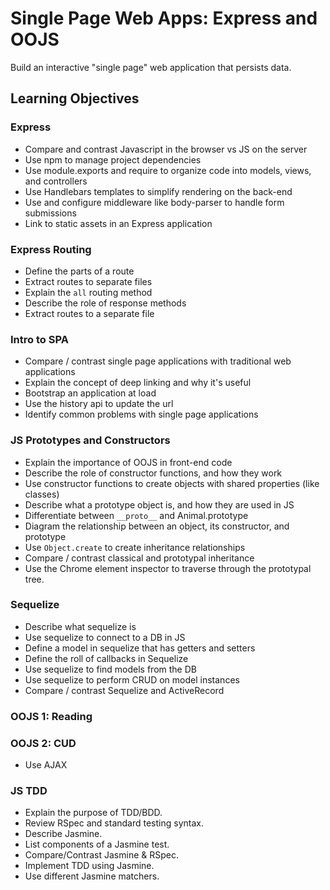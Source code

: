 # Single Page Web Apps: Express and OOJS

Build an interactive "single page" web application that persists data.

## Learning Objectives

### Express
- Compare and contrast Javascript in the browser vs JS on the server
- Use npm to manage project dependencies
- Use module.exports and require to organize code into models, views, and controllers
- Use Handlebars templates to simplify rendering on the back-end
- Use and configure middleware like body-parser to handle form submissions
- Link to static assets in an Express application

### Express Routing

- Define the parts of a route
- Extract routes to separate files
- Explain the `all` routing method
- Describe the role of response methods
- Extract routes to a separate file

### Intro to SPA

- Compare / contrast single page applications with traditional web applications
- Explain the concept of deep linking and why it's useful
- Bootstrap an application at load
- Use the history api to update the url
- Identify common problems with single page applications

### JS Prototypes and Constructors
- Explain the importance of OOJS in front-end code
- Describe the role of constructor functions, and how they work
- Use constructor functions to create objects with shared properties (like classes)
- Describe what a prototype object is, and how they are used in JS
- Differentiate between `__proto__` and Animal.prototype
- Diagram the relationship between an object, its constructor, and prototype
- Use `Object.create` to create inheritance relationships
- Compare / contrast classical and prototypal inheritance
- Use the Chrome element inspector to traverse through the prototypal tree.

### Sequelize

- Describe what sequelize is
- Use sequelize to connect to a DB in JS
- Define a model in sequelize that has getters and setters
- Define the roll of callbacks in Sequelize
- Use sequelize to find models from the DB
- Use sequelize to perform CRUD on model instances
- Compare / contrast Sequelize and ActiveRecord

### OOJS 1: Reading

### OOJS 2: CUD

- Use AJAX

### JS TDD

- Explain the purpose of TDD/BDD.
- Review RSpec and standard testing syntax.
- Describe Jasmine.
- List components of a Jasmine test.
- Compare/Contrast Jasmine & RSpec.
- Implement TDD using Jasmine.
- Use different Jasmine matchers.
